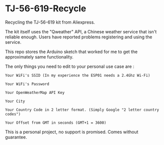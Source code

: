 # TJ-56-619-Recycle
Recycling the TJ-56-619 kit from Aliexpress.

The kit itself uses the "Qweather" API, a Chinese weather service that isn't reliable enough. 
Users have reported problems registering and using the service.

This repo stores the Arduino sketch that worked for me to get the approximately same functionality.

The only things you need to edit to your personal use case are :

    Your WiFi's SSID (In my experience the ESP01 needs a 2.4Ghz Wi-Fi)

    Your WiFi's Password 

    Your OpenWeatherMap API Key

    Your City

    Your Country Code in 2 letter format. (Simply Google "2 letter country codes")

    Your Offset from GMT in seconds (GMT+1 = 3600)



This is a personal project, no support is promised.
Comes without guarantee.
